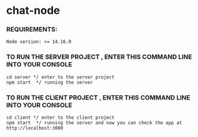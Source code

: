 # chat-node
### REQUIREMENTS:
```
Node version: >= 14.16.0
```
### TO RUN THE SERVER PROJECT , ENTER THIS COMMAND LINE INTO YOUR CONSOLE
```
cd server */ enter to the server project
npm start  */ running the server 
```

### TO RUN THE CLIENT PROJECT , ENTER THIS COMMAND LINE INTO YOUR CONSOLE
```
cd client */ enter to the client project
npm start  */ running the server and now you can check the app at http://localhost:3000 
```


